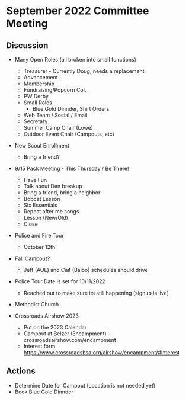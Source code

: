 # September 2022 Committee Meeting

## Discussion
* Many Open Roles (all broken into small functions)
  * Treasurer - Currently Doug, needs a replacement
  * Advancement
  * Membership
  * Fundraising/Popcorn Col.
  * PW Derby
  * Small Roles
    * Blue Gold Dinnder, Shirt Orders
  * Web Team / Social / Email
  * Secretary
  * Summer Camp Chair (Lowe)
  * Outdoor Event Chair (Campouts, etc)
 
* New Scout Enrollment
  * Bring a friend?

* 9/15 Pack Meeting - This Thursday / Be There!
  * Have Fun
  * Talk about Den breakup
  * Bring a friend, bring a neighbor
  * Bobcat Lesson
  * Six Essentials
  * Repeat after me songs
  * Lesson (New/Old)
  * Close

* Police and Fire Tour
  * October 12th

* Fall Campout?
  * Jeff (AOL) and Cait (Baloo) schedules should drive

* Police Tour Date is set for 10/11/2022
  * Reached out to make sure its still happening (signup is live)
* Methodist Church
* Crossroads Airshow 2023
  * Put on the 2023 Calendar 
  * Campout at Belzer (Encampment) - crossroadsairshow.com/encampment
  * Interest form https://www.crossroadsbsa.org/airshow/encampment/#Interest  

## Actions
* Determine Date for Campout (Location is not needed yet)
* Book Blue Gold Dinnder 

